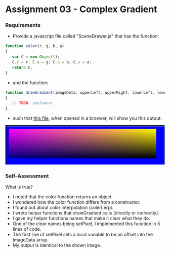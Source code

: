 Assignment 03 - Complex Gradient
=============

### Requirements

* Provide a javascript file called "SceneDrawer.js" that has the function:
```javascript
function color(r, g, b, a)
{
   var C = new Object();
   C.r = r; C.g = g; C.b = b; C.a = a;
   return C;
}
```

* and the function:

```javascript
function drawGradient(imageData, upperLeft, upperRight, lowerLeft, lowerRight)
{
   // TODO: implement
}
```

* such that [this file](03/ifiles/index.html), when opened in a browser, will show you this output:

![Complex Gradient 500x100](03/ifiles/complex_gradient_500x100.png)

### Self-Assessment

What is true?

* I noted that the color function returns an object.
* I wondered how the color function differs from a constructor.
* I found out about color interpolation (colerLerp).
* I wrote helper functions that drawGradient calls (directly or indirectly).
* I gave my helper functions names that make it clear what they do.
* One of the clear names being setPixel, I implemented this function in 5 lines of code.
* The first line of setPixel sets a local variable to be an offset into the imageData array.
* My output is identical to the shown image.
